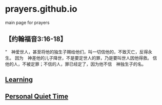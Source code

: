 # prayers.github.io

main page for prayers

## 【约翰福音3:16-18】

“　神爱世人，甚至将他的独生子赐给他们，叫一切信他的，不致灭亡，反得永生。
因为　神差他的儿子降世，不是要定世人的罪，乃是要叫世人因他得救。
信他的人，不被定罪；不信的人，罪已经定了，因为他不信　神独生子的名。

## [Learning](learning/index.md)

## [Personal Quiet Time](personalquiettime/index.md)